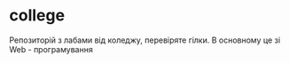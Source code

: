 # college
Репозиторій з лабами від коледжу, перевіряте гілки. 
В основному це зі Web - програмування
